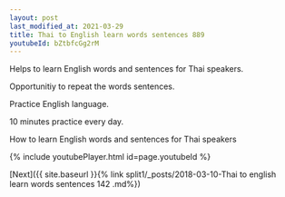 ```yaml
---
layout: post
last_modified_at: 2021-03-29
title: Thai to English learn words sentences 889 
youtubeId: bZtbfcGg2rM
---
```

 
 
Helps to learn English words and sentences for Thai speakers.

Opportunitiy to repeat the words sentences. 

Practice English language. 
 
10 minutes practice every day. 
 
How to learn English words and sentences for Thai speakers 
 
{% include youtubePlayer.html id=page.youtubeId %}
 
 
[Next]({{ site.baseurl }}{% link  split1/_posts/2018-03-10-Thai to english learn words sentences 142 .md%})
 
